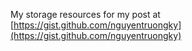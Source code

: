 My storage resources for my post at [https://gist.github.com/nguyentruongky](https://gist.github.com/nguyentruongky)
